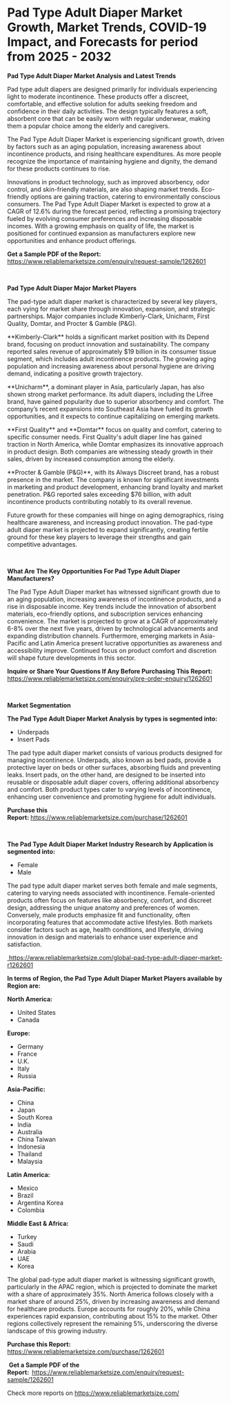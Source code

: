 <p><h1>Pad Type Adult Diaper Market Growth, Market Trends, COVID-19 Impact, and Forecasts for period from 2025 - 2032</h1></p><p><strong>Pad Type Adult Diaper Market Analysis and Latest Trends</strong></p>
<p><p>Pad type adult diapers are designed primarily for individuals experiencing light to moderate incontinence. These products offer a discreet, comfortable, and effective solution for adults seeking freedom and confidence in their daily activities. The design typically features a soft, absorbent core that can be easily worn with regular underwear, making them a popular choice among the elderly and caregivers.</p><p>The Pad Type Adult Diaper Market is experiencing significant growth, driven by factors such as an aging population, increasing awareness about incontinence products, and rising healthcare expenditures. As more people recognize the importance of maintaining hygiene and dignity, the demand for these products continues to rise. </p><p>Innovations in product technology, such as improved absorbency, odor control, and skin-friendly materials, are also shaping market trends. Eco-friendly options are gaining traction, catering to environmentally conscious consumers. The Pad Type Adult Diaper Market is expected to grow at a CAGR of 12.6% during the forecast period, reflecting a promising trajectory fueled by evolving consumer preferences and increasing disposable incomes. With a growing emphasis on quality of life, the market is positioned for continued expansion as manufacturers explore new opportunities and enhance product offerings.</p></p>
<p><strong>Get a Sample PDF of the Report:&nbsp;</strong> <a href="https://www.reliablemarketsize.com/enquiry/request-sample/1262601?utm_campaign=1743&utm_medium=2&utm_source=Github&utm_content=ia&utm_term=09022025&utm_id=pad-type-adult-diaper">https://www.reliablemarketsize.com/enquiry/request-sample/1262601</a></p>
<p>&nbsp;</p>
<p><strong>Pad Type Adult Diaper Major Market Players</strong></p>
<p><p>The pad-type adult diaper market is characterized by several key players, each vying for market share through innovation, expansion, and strategic partnerships. Major companies include Kimberly-Clark, Unicharm, First Quality, Domtar, and Procter & Gamble (P&G).</p><p>**Kimberly-Clark** holds a significant market position with its Depend brand, focusing on product innovation and sustainability. The company reported sales revenue of approximately $19 billion in its consumer tissue segment, which includes adult incontinence products. The growing aging population and increasing awareness about personal hygiene are driving demand, indicating a positive growth trajectory.</p><p>**Unicharm**, a dominant player in Asia, particularly Japan, has also shown strong market performance. Its adult diapers, including the Lifree brand, have gained popularity due to superior absorbency and comfort. The company’s recent expansions into Southeast Asia have fueled its growth opportunities, and it expects to continue capitalizing on emerging markets.</p><p>**First Quality** and **Domtar** focus on quality and comfort, catering to specific consumer needs. First Quality's adult diaper line has gained traction in North America, while Domtar emphasizes its innovative approach in product design. Both companies are witnessing steady growth in their sales, driven by increased consumption among the elderly.</p><p>**Procter & Gamble (P&G)**, with its Always Discreet brand, has a robust presence in the market. The company is known for significant investments in marketing and product development, enhancing brand loyalty and market penetration. P&G reported sales exceeding $76 billion, with adult incontinence products contributing notably to its overall revenue.</p><p>Future growth for these companies will hinge on aging demographics, rising healthcare awareness, and increasing product innovation. The pad-type adult diaper market is projected to expand significantly, creating fertile ground for these key players to leverage their strengths and gain competitive advantages.</p></p>
<p>&nbsp;</p>
<p><strong>What Are The Key Opportunities For Pad Type Adult Diaper Manufacturers?</strong></p>
<p><p>The Pad Type Adult Diaper market has witnessed significant growth due to an aging population, increasing awareness of incontinence products, and a rise in disposable income. Key trends include the innovation of absorbent materials, eco-friendly options, and subscription services enhancing convenience. The market is projected to grow at a CAGR of approximately 6-8% over the next five years, driven by technological advancements and expanding distribution channels. Furthermore, emerging markets in Asia-Pacific and Latin America present lucrative opportunities as awareness and accessibility improve. Continued focus on product comfort and discretion will shape future developments in this sector.</p></p>
<p><strong>Inquire or Share Your Questions If Any Before Purchasing This Report:</strong> <a href="https://www.reliablemarketsize.com/enquiry/pre-order-enquiry/1262601?utm_campaign=1743&utm_medium=2&utm_source=Github&utm_content=ia&utm_term=09022025&utm_id=pad-type-adult-diaper">https://www.reliablemarketsize.com/enquiry/pre-order-enquiry/1262601</a></p>
<p>&nbsp;</p>
<p><strong>Market Segmentation</strong></p>
<p><strong>The Pad Type Adult Diaper Market Analysis by types is segmented into:</strong></p>
<p><ul><li>Underpads</li><li>Insert Pads</li></ul></p>
<p><p>The pad type adult diaper market consists of various products designed for managing incontinence. Underpads, also known as bed pads, provide a protective layer on beds or other surfaces, absorbing fluids and preventing leaks. Insert pads, on the other hand, are designed to be inserted into reusable or disposable adult diaper covers, offering additional absorbency and comfort. Both product types cater to varying levels of incontinence, enhancing user convenience and promoting hygiene for adult individuals.</p></p>
<p><strong>Purchase this Report:&nbsp;</strong><a href="https://www.reliablemarketsize.com/purchase/1262601?utm_campaign=1743&utm_medium=2&utm_source=Github&utm_content=ia&utm_term=09022025&utm_id=pad-type-adult-diaper">https://www.reliablemarketsize.com/purchase/1262601</a></p>
<p>&nbsp;</p>
<p><strong>The Pad Type Adult Diaper Market Industry Research by Application is segmented into:</strong></p>
<p><ul><li>Female</li><li>Male</li></ul></p>
<p><p>The pad type adult diaper market serves both female and male segments, catering to varying needs associated with incontinence. Female-oriented products often focus on features like absorbency, comfort, and discreet design, addressing the unique anatomy and preferences of women. Conversely, male products emphasize fit and functionality, often incorporating features that accommodate active lifestyles. Both markets consider factors such as age, health conditions, and lifestyle, driving innovation in design and materials to enhance user experience and satisfaction.</p></p>
<p><a href="https://www.reliablemarketsize.com/global-pad-type-adult-diaper-market-r1262601?utm_campaign=1743&utm_medium=2&utm_source=Github&utm_content=ia&utm_term=09022025&utm_id=pad-type-adult-diaper">&nbsp;https://www.reliablemarketsize.com/global-pad-type-adult-diaper-market-r1262601</a></p>
<p><strong>In terms of Region, the Pad Type Adult Diaper Market Players available by Region are:</strong></p>
<p>
    <p> <strong> North America: </strong>
        <ul>
            <li>United States</li>
            <li>Canada</li>
        </ul>
        </p> 
    <p> <strong> Europe: </strong>
        <ul>
            <li>Germany</li>
            <li>France</li>
            <li>U.K.</li>
            <li>Italy</li>
            <li>Russia</li>
        </ul>
        </p> 
    <p> <strong> Asia-Pacific: </strong>
        <ul>
            <li>China</li>
            <li>Japan</li>
            <li>South Korea</li>
            <li>India</li>
            <li>Australia</li>
            <li>China Taiwan</li>
            <li>Indonesia</li>
            <li>Thailand</li>
            <li>Malaysia</li>
        </ul>
        </p> 
    <p> <strong> Latin America: </strong>
        <ul>
            <li>Mexico</li>
            <li>Brazil</li>
            <li>Argentina Korea</li>
            <li>Colombia</li>
        </ul>
        </p> 
    <p> <strong> Middle East & Africa: </strong>
        <ul>
            <li>Turkey</li>
            <li>Saudi</li>
            <li>Arabia</li>
            <li>UAE</li>
            <li>Korea</li>
        </ul>
    </p>
    </p>
<p><p>The global pad-type adult diaper market is witnessing significant growth, particularly in the APAC region, which is projected to dominate the market with a share of approximately 35%. North America follows closely with a market share of around 25%, driven by increasing awareness and demand for healthcare products. Europe accounts for roughly 20%, while China experiences rapid expansion, contributing about 15% to the market. Other regions collectively represent the remaining 5%, underscoring the diverse landscape of this growing industry.</p></p>
<p><strong>Purchase this Report: </strong><a href="https://www.reliablemarketsize.com/purchase/1262601?utm_campaign=1743&utm_medium=2&utm_source=Github&utm_content=ia&utm_term=09022025&utm_id=pad-type-adult-diaper">https://www.reliablemarketsize.com/purchase/1262601</a></p>
<p>&nbsp;<strong>Get a Sample PDF of the Report:&nbsp;&nbsp;</strong><a href="https://www.reliablemarketsize.com/enquiry/request-sample/1262601?utm_campaign=1743&utm_medium=2&utm_source=Github&utm_content=ia&utm_term=09022025&utm_id=pad-type-adult-diaper">https://www.reliablemarketsize.com/enquiry/request-sample/1262601</a></p>
<p><strong></strong></p>
<p>Check more reports on <a href="https://www.reliablemarketsize.com/?utm_campaign=1743&utm_medium=2&utm_source=Github&utm_content=ia&utm_term=09022025&utm_id=pad-type-adult-diaper">https://www.reliablemarketsize.com/</a></p>